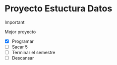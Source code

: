 # Proyecto Estuctura Datos

>[!IMPORTANT]
>Mejor proyecto
- [x] Programar
- [ ] Sacar 5
- [ ] Terminar el semestre
- [ ] Descansar
